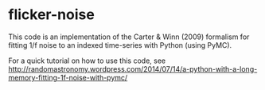 # flicker-noise

This code is an implementation of the Carter & Winn (2009) formalism for fitting 1/f noise to an indexed time-series with Python (using PyMC). 

For a quick tutorial on how to use this code, see http://randomastronomy.wordpress.com/2014/07/14/a-python-with-a-long-memory-fitting-1f-noise-with-pymc/

